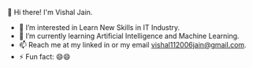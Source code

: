 👋 Hi there! I'm Vishal Jain.
- 👀 I’m interested in Learn New Skills in IT Industry. 
- 🌱 I’m currently learning Artificial Intelligence and Machine Learning. 
- 📫 Reach me at my linked in or my email vishal112006jain@gmail.com.
- ⚡ Fun fact: 😄😄

<!---
Vishal-jain-01/Vishal-jain-01 is a ✨ special ✨ repository because its `README.md` (this file) appears on your GitHub profile.
You can click the Preview link to take a look at your changes.
--->
